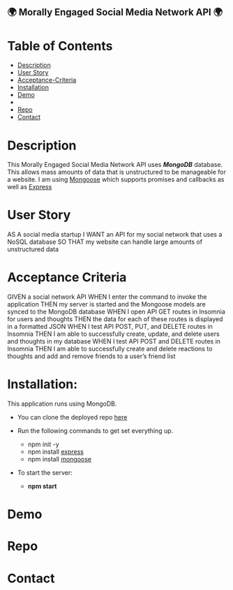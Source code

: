## 🌍 Morally Engaged Social Media Network API 🌍

# Table of Contents
- [Description](#description)
- [User Story](#user-story)
- [Acceptance-Criteria](#acceptance-criteria)
- [Installation](#installation)
- [Demo](#demo)
- [](#)
- [Repo](#repo)
- [Contact](#contact)



# Description
This Morally Engaged Social Media Network API uses **_MongoDB_** database. This allows mass amounts of data that is unstructured to be manageable for a website. I am using [Mongoose](https://www.npmjs.com/package/mongoose) which supports promises and callbacks as well as [Express](https://www.npmjs.com/package/express)   

# User Story
AS A social media startup
I WANT an API for my social network that uses a NoSQL database
SO THAT my website can handle large amounts of unstructured data

# Acceptance Criteria 
GIVEN a social network API
WHEN I enter the command to invoke the application
THEN my server is started and the Mongoose models are synced to the MongoDB database
WHEN I open API GET routes in Insomnia for users and thoughts
THEN the data for each of these routes is displayed in a formatted JSON
WHEN I test API POST, PUT, and DELETE routes in Insomnia
THEN I am able to successfully create, update, and delete users and thoughts in my database
WHEN I test API POST and DELETE routes in Insomnia
THEN I am able to successfully create and delete reactions to thoughts and add and remove friends to a user’s friend list

# Installation:
This application runs using MongoDB. 
- You can clone the deployed repo [here](https://github.com/RogueStorm7/Morally-Engaged-Social-Media-Network-API.git)

- Run the following commands to get set everything up.
    -   npm init -y
    - npm install [express](https://www.npmjs.com/package/express)
    - npm install [mongoose](https://www.npmjs.com/package/mongoose)

- To start the server:
    - **npm start**




# Demo


# Repo

# Contact

